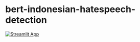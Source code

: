 # bert-indonesian-hatespeech-detection

[![Streamlit App](https://static.streamlit.io/badges/streamlit_badge_black_white.svg)](https://share.streamlit.io/baysetyo13/bert-hatespeechdetection-indonesian/main/app.py)
